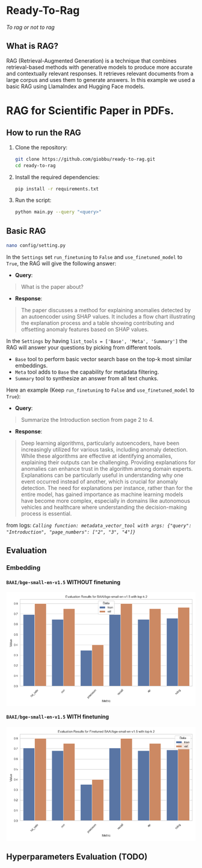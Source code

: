 # Ready-To-Rag
*To rag or not to rag*

## What is RAG?
RAG (Retrieval-Augmented Generation) is a technique that combines retrieval-based methods with generative models to produce more accurate and contextually relevant responses. It retrieves relevant documents from a large corpus and uses them to generate answers. In this example we used a basic RAG using LlamaIndex and Hugging Face models.

# RAG for Scientific Paper in PDFs. 

## How to run the RAG

1. Clone the repository:
    ```sh
    git clone https://github.com/giobbu/ready-to-rag.git
    cd ready-to-rag
    ```

2. Install the required dependencies:
    ```sh
    pip install -r requirements.txt
    ```

3. Run the script:
    ```sh
    python main.py --query "<query>"
    ```

## Basic RAG

```sh
nano config/setting.py
```

In the `Settings` set `run_finetuning` to `False` and `use_finetuned_model` to `True`, the RAG will give the following answer:

- **Query**:
> What is the paper about?

- **Response**:
> The paper discusses a method for explaining anomalies detected by an autoencoder using SHAP values. It includes a flow chart illustrating the explanation process and a table showing contributing and offsetting anomaly features based on SHAP values.

In the `Settings` by having `list_tools = ['Base', 'Meta', 'Summary']` the RAG will answer your questions by picking from different tools. 
* `Base` tool to perform basic vector search base on the top-k most similar embeddings. 
* `Meta` tool adds to `Base` the capability for metadata filtering. 
* `Summary` tool to synthesize an answer from all text chunks.

Here an example (Keep `run_finetuning` to `False` and `use_finetuned_model` to `True`):

- **Query**:
> Summarize the Introduction section from page 2 to 4.

- **Response**:
> Deep learning algorithms, particularly autoencoders, have been increasingly utilized for various tasks, including anomaly detection. While these algorithms are effective at identifying anomalies, explaining their outputs can be challenging. Providing explanations for anomalies can enhance trust in the algorithm among domain experts. Explanations can be particularly useful in understanding why one event occurred instead of another, which is crucial for anomaly detection. The need for explanations per instance, rather than for the entire model, has gained importance as machine learning models have become more complex, especially in domains like autonomous vehicles and healthcare where understanding the decision-making process is essential.

from logs: *`Calling function: metadata_vector_tool with args: {"query": "Introduction", "page_numbers": ["2", "3", "4"]}`*

## Evaluation

### Embedding

#### `BAAI/bge-small-en-v1.5` WITHOUT finetuning
<img src="imgs/baseline_eval_results.png" style="vertical-align: middle;">

#### `BAAI/bge-small-en-v1.5` WITH finetuning
<img src="imgs/finetuned_eval_results.png" style="vertical-align: middle;">

## Hyperparameters Evaluation (TODO)

